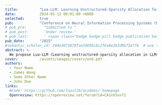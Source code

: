 ```yaml
---
title:          "Lua-LLM: Learning Unstructured-Sparsity Allocation for Large Language Models"
date:           2024-05-12 00:01:00 +0800
selected:       true
pub:            "Conference on Neural Information Processing Systems (NeurIPS)"
# pub_pre:        "Submitted to "
# pub_post:       'Under review.'
# pub_last:       ' <span class="badge badge-pill badge-publication badge-success">Spotlight</span>'
pub_date:       "2025"
#semantic_scholar_id: 204e3073870fae3d05bcbc2f6a8e263d9b72e776  # use this to retrieve citation count
abstract: >-
  We propose Lua-LLM (Learning unstructured-sparsity allocation in LLMs), a learning-based global pruning framework that explores the optimal unstructured sparsity allocation. Unlike existing pruning methods, which primarily focus on allocating per-layer sparsity, Lua-LLM achieves flexible allocation for both layer-wise and intra-layer sparsity.
cover:          /assets/images/covers/end.pdf
authors:
  - Your Name
  - James Wang
  - Some Other Name
  - John Doe
links:
  #Code: https://github.com/luost26/academic-homepage
  Openreview: https://openreview.net/forum?id=CA1xVSvn72
---
```


